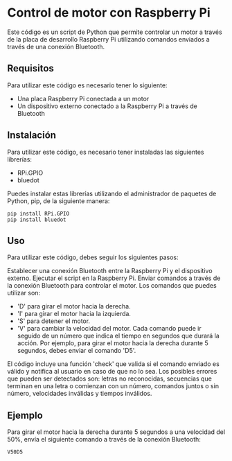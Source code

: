 # Control de motor con Raspberry Pi
Este código es un script de Python que permite controlar un motor a través de la placa de desarrollo Raspberry Pi utilizando comandos enviados a través de una conexión Bluetooth.

## Requisitos
Para utilizar este código es necesario tener lo siguiente:

- Una placa Raspberry Pi conectada a un motor
- Un dispositivo externo conectado a la Raspberry Pi a través de Bluetooth
## Instalación
Para utilizar este código, es necesario tener instaladas las siguientes librerías:

- RPi.GPIO
- bluedot

Puedes instalar estas librerías utilizando el administrador de paquetes de Python, pip, de la siguiente manera:

```
pip install RPi.GPIO
pip install bluedot
```

## Uso
Para utilizar este código, debes seguir los siguientes pasos:

Establecer una conexión Bluetooth entre la Raspberry Pi y el dispositivo externo.
Ejecutar el script en la Raspberry Pi.
Enviar comandos a través de la conexión Bluetooth para controlar el motor.
Los comandos que puedes utilizar son:

- 'D' para girar el motor hacia la derecha.
- 'I' para girar el motor hacia la izquierda.
- 'S' para detener el motor.
- 'V' para cambiar la velocidad del motor.
Cada comando puede ir seguido de un número que indica el tiempo en segundos que durará la acción. Por ejemplo, para girar el motor hacia la derecha durante 5 segundos, debes enviar el comando 'D5'.

El código incluye una función 'check' que valida si el comando enviado es válido y notifica al usuario en caso de que no lo sea. Los posibles errores que pueden ser detectados son: letras no reconocidas, secuencias que terminan en una letra o comienzan con un número, comandos juntos o sin número, velocidades inválidas y tiempos inválidos.

## Ejemplo
Para girar el motor hacia la derecha durante 5 segundos a una velocidad del 50%, envía el siguiente comando a través de la conexión Bluetooth:

```
V50D5
```
